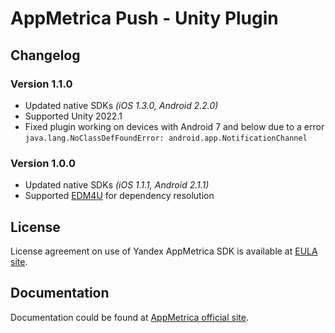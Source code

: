# AppMetrica Push - Unity Plugin

## Changelog

### Version 1.1.0
* Updated native SDKs *(iOS 1.3.0, Android  2.2.0)*
* Supported Unity 2022.1
* Fixed plugin working on devices with Android 7 and below due to a error `java.lang.NoClassDefFoundError: android.app.NotificationChannel`

### Version 1.0.0
* Updated native SDKs *(iOS 1.1.1, Android  2.1.1)*
* Supported [EDM4U](https://github.com/googlesamples/unity-jar-resolver) for dependency resolution

## License
License agreement on use of Yandex AppMetrica SDK is available at [EULA site][LICENSE].

## Documentation
Documentation could be found at [AppMetrica official site][DOCUMENTATION].

[LICENSE]: https://yandex.com/legal/appmetrica_sdk_agreement/ "Yandex AppMetrica agreement"
[DOCUMENTATION]: https://tech.yandex.ru/metrica-mobile-sdk/doc/mobile-sdk-dg/push/unity-initialize-docpage/ "Yandex AppMetrica Push Unity Plugin documentation"
